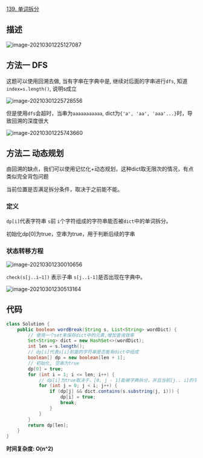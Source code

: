 [139. 单词拆分](https://leetcode-cn.com/problems/word-break/)



## 描述

![image-20210301225127087](http://img.fosuchao.com/image-20210301225127087.png)



## 方法一 DFS

这题可以使用回溯去做, 当有字串在字典中是, 继续对后面的字串进行`dfs`, 知道`index=s.length()`, 说明s成立

![image-20210301225728556](http://img.fosuchao.com/image-20210301225728556.png)

但是使用`dfs`会超时，当串为`aaaaaaaaaaa`, dict为`{'a', 'aa', 'aaa'...}`时，导致回溯的深度很大

![image-20210301225743660](http://img.fosuchao.com/image-20210301225743660.png)

## 方法二 动态规划

由回溯的缺点，我们可以使用记忆化+动态规划，这种dict取无限次的情况，有点类似完全背包问题

当前位置是否满足拆分条件，取决于之前能不能。

### 定义

`dp[i]`代表字符串 `s`前 `i`个字符组成的字符串能否被`dict`中的单词拆分。

初始化dp[0]为true，空串为true，用于判断后续的字串

### 状态转移方程

![image-20210301230010656](http://img.fosuchao.com/image-20210301230010656.png)

`check(s[j..i−1])` 表示子串 `s[j..i-1]`是否出现在字典中。

![image-20210301230513164](http://img.fosuchao.com/image-20210301230513164.png)

## 代码

```java
class Solution {
    public boolean wordBreak(String s, List<String> wordDict) {
        // 使用一个set来保存dict中的元素,增加查询效率
        Set<String> dict = new HashSet<>(wordDict);
        int len = s.length();
        // dp[i]代表s[i]前面的字符串是否能有dict中组成
        boolean[] dp = new boolean[len + 1];
        // 初始化, 空串为true
        dp[0] = true;
        for (int i = 1; i <= len; i++) {
            // dp[i]为true取决于，[0, j - 1]能被字典拆分，并且当前[j.. i]的字串在字典中
            for (int j = 0; j < i; j++) {
                if (dp[j] && dict.contains(s.substring(j, i))) {
                    dp[i] = true;
                    break;
                }
            }
        }
        return dp[len];
    }
}
```

**时间复杂度: O(n^2)**